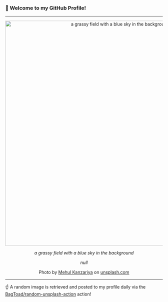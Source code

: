 ### 👋 Welcome to my GitHub Profile!

----

<div align="center">
  <img width="720" src="https://images.unsplash.com/photo-1702373749921-3ed85367c2ad?crop=entropy&cs=tinysrgb&fit=max&fm=jpg&ixid=M3w1NTI0OTR8MHwxfHJhbmRvbXx8fHx8fHx8fDE3NjEyMDAxMzZ8&ixlib=rb-4.1.0&q=80&w=1080" alt="a grassy field with a blue sky in the background">
  
  <em>a grassy field with a blue sky in the background</em>
  
  <em>null</em>
  
  Photo by [Mehul Kanzariya](https://aculix.com) on [unsplash.com](https://unsplash.com/)
</div>

----

☝️ A random image is retrieved and posted to my profile daily via the [BagToad/random-unsplash-action](https://github.com/BagToad/random-unsplash-action) action!
